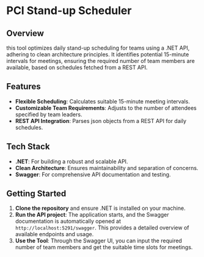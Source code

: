 # PCI Stand-up Scheduler

## Overview
this tool optimizes daily stand-up scheduling for teams using a .NET API, adhering to clean architecture principles. It identifies potential 15-minute intervals for meetings, ensuring the required number of team members are available, based on schedules fetched from a REST API.

## Features
- **Flexible Scheduling**: Calculates suitable 15-minute meeting intervals.
- **Customizable Team Requirements**: Adjusts to the number of attendees specified by team leaders.
- **REST API Integration**: Parses json objects from a REST API for daily schedules.

## Tech Stack
- **.NET**: For building a robust and scalable API.
- **Clean Architecture**: Ensures maintainability and separation of concerns.
- **Swagger**: For comprehensive API documentation and testing.

## Getting Started
1. **Clone the repository** and ensure .NET is installed on your machine.
2. **Run the API project**: The application starts, and the Swagger documentation is automatically opened at `http://localhost:5291/swagger`. This provides a detailed overview of available endpoints and usage.
3. **Use the Tool**: Through the Swagger UI, you can input the required number of team members and get the suitable time slots for meetings.
